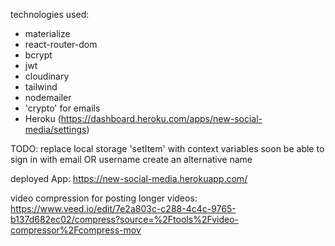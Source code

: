 technologies used:

- materialize
- react-router-dom
- bcrypt
- jwt
- cloudinary
- tailwind
- nodemailer
- 'crypto' for emails
- Heroku (https://dashboard.heroku.com/apps/new-social-media/settings)

TODO:
replace local storage 'setItem' with context variables soon
be able to sign in with email OR username
create an alternative name

deployed App: https://new-social-media.herokuapp.com/

video compression for posting longer videos: https://www.veed.io/edit/7e2a803c-c288-4c4c-9765-b137d682ec02/compress?source=%2Ftools%2Fvideo-compressor%2Fcompress-mov
